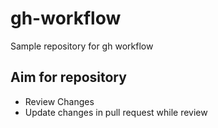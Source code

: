 # gh-workflow

Sample repository for gh workflow

## Aim for repository 
* Review Changes
* Update changes in pull request while review 
